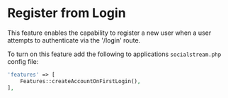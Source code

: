 # Register from Login

This feature enables the capability to register a new user when a user attempts to authenticate via the '/login' route.

To turn on this feature add the following to applications `socialstream.php` config file:

```php
'features' => [
    Features::createAccountOnFirstLogin(),
],
```
